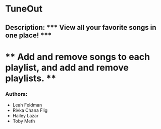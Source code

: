 # TuneOut


## Description: *** View all your favorite songs in one place! ***
** Add and remove songs to each playlist, and add and remove playlists. **
==========

### Authors:
* Leah Feldman
* Rivka Chana Flig
* Hailey Lazar
* Toby Meth
